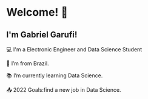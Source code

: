 # Welcome! 👋
 

## I'm Gabriel Garufi!

:computer: I'm a Electronic Engineer and Data Science Student

:house_with_garden: I’m from Brazil.

:books: I’m currently learning Data Science.

:outbox_tray: 2022 Goals:find a new job in Data Science.
